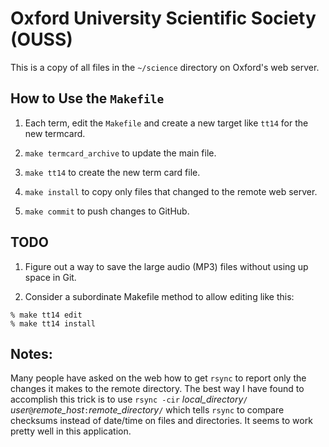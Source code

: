 Oxford University Scientific Society (OUSS)
===========================================

This is a copy of all files in the `~/science` directory on Oxford's web server.

How to Use the `Makefile`
-------------------------

1. Each term, edit the `Makefile` and create a new target like `tt14` for the
new termcard.

2. `make termcard_archive` to update the main file.

3. `make tt14` to create the new term card file.

4. `make install` to copy only files that changed to the remote web server.

5. `make commit` to push changes to GitHub.

TODO
----

1. Figure out a way to save the large audio (MP3) files without using up space
in Git.

2. Consider a subordinate Makefile method to allow editing like this:

````
% make tt14 edit
% make tt14 install
````
Notes:
------

Many people have asked on the web how to get `rsync` to report only the changes
it makes to the remote directory. The best way I have found to accomplish this
trick is to use
`rsync -cir` *local_directory*`/` *user*`@`*remote_host*`:`*remote_directory*`/`
which tells `rsync` to compare checksums instead of date/time on files and
directories. It seems to work pretty well in this application.


